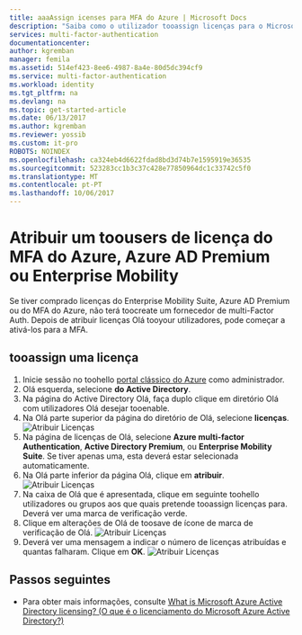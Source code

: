 ```yaml
---
title: aaaAssign icenses para MFA do Azure | Microsoft Docs
description: "Saiba como o utilizador tooassign licenças para o Microsoft Azure multi-factor Authentication."
services: multi-factor-authentication
documentationcenter: 
author: kgremban
manager: femila
ms.assetid: 514ef423-8ee6-4987-8a4e-80d5dc394cf9
ms.service: multi-factor-authentication
ms.workload: identity
ms.tgt_pltfrm: na
ms.devlang: na
ms.topic: get-started-article
ms.date: 06/13/2017
ms.author: kgremban
ms.reviewer: yossib
ms.custom: it-pro
ROBOTS: NOINDEX
ms.openlocfilehash: ca324eb4d6622fdad8bd3d74b7e1595919e36535
ms.sourcegitcommit: 523283cc1b3c37c428e77850964dc1c33742c5f0
ms.translationtype: MT
ms.contentlocale: pt-PT
ms.lasthandoff: 10/06/2017
---
```

# <a name="assigning-an-azure-mfa-azure-ad-premium-or-enterprise-mobility-license-toousers"></a>Atribuir um toousers de licença do MFA do Azure, Azure AD Premium ou Enterprise Mobility
Se tiver comprado licenças do Enterprise Mobility Suite, Azure AD Premium ou do MFA do Azure, não terá toocreate um fornecedor de multi-Factor Auth. Depois de atribuir licenças Olá tooyour utilizadores, pode começar a ativá-los para a MFA.

## <a name="tooassign-a-license"></a>tooassign uma licença
1. Inicie sessão no toohello [portal clássico do Azure](https://manage.windowsazure.com) como administrador.
2. Olá esquerda, selecione **do Active Directory**.
3. Na página do Active Directory Olá, faça duplo clique em diretório Olá com utilizadores Olá desejar tooenable.
4. Na Olá parte superior da página do diretório de Olá, selecione **licenças**.
   ![Atribuir Licenças](./media/multi-factor-authentication-get-started-assign-licenses/assign1.png)
5. Na página de licenças de Olá, selecione **Azure multi-factor Authentication**, **Active Directory Premium**, ou **Enterprise Mobility Suite**.  Se tiver apenas uma, esta deverá estar selecionada automaticamente.
6. Na Olá parte inferior da página Olá, clique em **atribuir**.
   ![Atribuir Licenças](./media/multi-factor-authentication-get-started-assign-licenses/assign3.png)
7. Na caixa de Olá que é apresentada, clique em seguinte toohello utilizadores ou grupos aos que quais pretende tooassign licenças para.  Deverá ver uma marca de verificação verde.
8. Clique em alterações de Olá de toosave de ícone de marca de verificação de Olá.
   ![Atribuir Licenças](./media/multi-factor-authentication-get-started-assign-licenses/assign4.png)
9. Deverá ver uma mensagem a indicar o número de licenças atribuídas e quantas falharam.  Clique em **OK**.
   ![Atribuir Licenças](./media/multi-factor-authentication-get-started-assign-licenses/assign5.png)

## <a name="next-steps"></a>Passos seguintes

- Para obter mais informações, consulte [What is Microsoft Azure Active Directory licensing? (O que é o licenciamento do Microsoft Azure Active Directory?)](../active-directory/active-directory-licensing-what-is.md)

